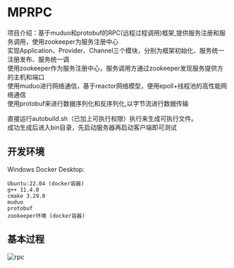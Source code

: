 # MPRPC
项目介绍：基于muduo和protobuf的RPC(远程过程调用)框架,提供服务注册和服务调用，使用zookeeper为服务注册中心  
实现Application、Provider、Channel三个模块，分别为框架初始化、服务统一注册发布、服务统一调  
使用zookeeper作为服务注册中心，服务调用方通过zookeeper发现服务提供方的主机和端口  
使用muduo进行网络通信，基于reactor网络模型，便用epoll+线程池的高性能网络通信  
使用protobuf来进行数据序列化和反序列化,以字节流进行数据传输  


直接运行autobuild.sh（已加上可执行权限）执行来生成可执行文件。  
成功生成后进入bin目录，先启动服务器再启动客户端即可测试  
## 开发环境
  Windows Docker Desktop:

    Ubuntu:22.04 (docker容器)
    g++ 11.4.0
    cmake 3.29.0
    muduo
    protobuf
    zookeeper环境 (docker容器)

## 基本过程
![rpc](https://github.com/ChrisSong901/RPC/assets/172186531/edd71ef2-6727-445e-9f4e-c459f9018c35)
